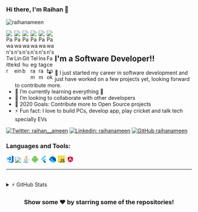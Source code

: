 ### Hi there, I'm Raihan 👋

<p align="left"> <img src="https://komarev.com/ghpvc/?username=raihanameen&label=Views&color=blue&style=plastic" alt="raihanameen" /> </p>

<a href="https://twitter.com/raihan__ameen">
  <img align="left" alt="Pawan's Twitter" width="22px" src="https://cdn.jsdelivr.net/npm/simple-icons@v3/icons/twitter.svg" />
</a>
<a href="https://linkedin.com/in/raihanameen">
  <img align="left" alt="Pawan's Linkdein" width="22px" src="https://cdn.jsdelivr.net/npm/simple-icons@v3/icons/linkedin.svg" />
</a>
<a href="https://github.com/raihanameen">
  <img align="left" alt="Pawan's Github" width="22px" src="https://cdn.jsdelivr.net/npm/simple-icons@v3/icons/github.svg" />
</a>
<a href="https://t.me/raihanameen">
  <img align="left" alt="Pawan's Telegram" width="22px" src="https://cdn.jsdelivr.net/npm/simple-icons@v3/icons/telegram.svg" />
</a>
<a href="https://instagram.com/raihan_ameen/">
  <img align="left" alt="Pawan's Instagram" width="22px" src="https://cdn.jsdelivr.net/npm/simple-icons@v3/icons/instagram.svg" />
</a>
<a href="https://www.facebook.com/raihanameen9/">
  <img align="left" alt="Pawan's Facebook" width="22px" src="https://cdn.jsdelivr.net/npm/simple-icons@v3/icons/facebook.svg" />
</a>

<br/>
<br/>

## I'm a Software Developer!!

- 🔭 I just started my career in software development and just have worked on a few projects yet, looking forward to contribute more.
- 🌱 I’m currently learning everything 🤣
- 👯 I’m looking to collaborate with other developers
- 🥅 2020 Goals: Contribute more to Open Source projects
- ⚡ Fun fact: I love to build PCs, develop app, play cricket and talk tech specially EVs

[![Twitter: raihan__ameen](https://img.shields.io/twitter/follow/raihan__ameen?style=social)](https://twitter.com/raihan__ameen)
[![Linkedin: raihanameen](https://img.shields.io/badge/-raihanameen-blue?style=flat-square&logo=Linkedin&logoColor=white&link=https://www.linkedin.com/in/raihanameen/)](https://www.linkedin.com/in/raihanameen/)
[![GitHub raihanameen](https://img.shields.io/github/followers/raihanameen?label=follow&style=social)](https://github.com/raihanameen)

### Languages and Tools:
<code><img height="20" alt="Visual Studio Code" src="https://raw.githubusercontent.com/github/explore/80688e429a7d4ef2fca1e82350fe8e3517d3494d/topics/visual-studio-code/visual-studio-code.png" /></code>
<code><img height="20" src="https://raw.githubusercontent.com/rhoit/mode-icons/dump/icons/python.png"></code>
<code><img height="20" src="https://raw.githubusercontent.com/github/explore/80688e429a7d4ef2fca1e82350fe8e3517d3494d/topics/java/java.png"></code>
<code><img height="20" src="https://raw.githubusercontent.com/github/explore/80688e429a7d4ef2fca1e82350fe8e3517d3494d/topics/android/android.png"></code>
<code><img height="20" src="https://raw.githubusercontent.com/github/explore/80688e429a7d4ef2fca1e82350fe8e3517d3494d/topics/flutter/flutter.png"></code>
<code><img height="20" src="https://raw.githubusercontent.com/github/explore/80688e429a7d4ef2fca1e82350fe8e3517d3494d/topics/dart/dart.png"></code>
<code><img height="20" src="https://raw.githubusercontent.com/github/explore/80688e429a7d4ef2fca1e82350fe8e3517d3494d/topics/javascript/javascript.png"></code>
<code><img height="20" src="https://raw.githubusercontent.com/github/explore/80688e429a7d4ef2fca1e82350fe8e3517d3494d/topics/angular/angular.png"></code>

---

<br/>


<details>
  <summary>⚡ GitHub Stats</summary>
    <a href="https://github.com/raihanameen">
      <img align="center" src="https://github-readme-stats.vercel.app/api/top-langs/?username=raihanameen&theme=light&hide_langs_below=1" />
    </a>
    <a href="https://github.com/raihanameen">
    <img align="center" src="https://github-readme-stats.vercel.app/api?username=raihanameen&show_icons=true&theme=light&line_height=27" alt="Raihan's github stats"/>
    </a>
  </summary>
</details>

<div align="center">

### Show some ❤️ by starring some of the repositories!

</div>

